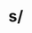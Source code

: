 # s/<script>//gi

## Introduction
This is my first writeup for CTF challenge in my life.
I participated SECCON 2021 the most popular CTF challenge in Japan.
I could solve a problem ``s/<script>//gi''
So I will share my solution for this problem.
